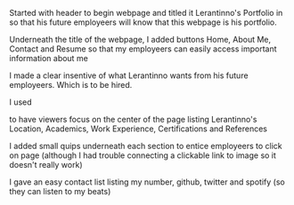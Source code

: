 Started with header to begin webpage and titled it Lerantinno's Portfolio in so that his future employeers will know that this webpage is his portfolio.

Underneath the title of the webpage, I added buttons Home, About Me, Contact and Resume so that my employeers can easily access important information about me

I made a clear insentive of what Lerantinno wants from his future employeers. Which is to be hired.


I used <main> to have viewers focus on the center of the page listing Lerantinno's Location, Academics, Work Experience, Certifications and References

I added small quips underneath each section to entice employeers to click on page (although I had trouble connecting a clickable link to image so it doesn't really work)

I gave an easy contact list listing my number, github, twitter and spotify (so they can listen to my beats)







